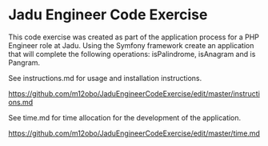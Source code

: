 # Jadu Engineer Code Exercise

This code exercise was created as part of the application process for a PHP Engineer role at Jadu. Using the Symfony framework create an application that will complete the following operations: isPalindrome, isAnagram and is Pangram.

See instructions.md for usage and installation instructions.

https://github.com/m12obo/JaduEngineerCodeExercise/edit/master/instructions.md

See time.md for time allocation for the development of the application.

https://github.com/m12obo/JaduEngineerCodeExercise/edit/master/time.md


